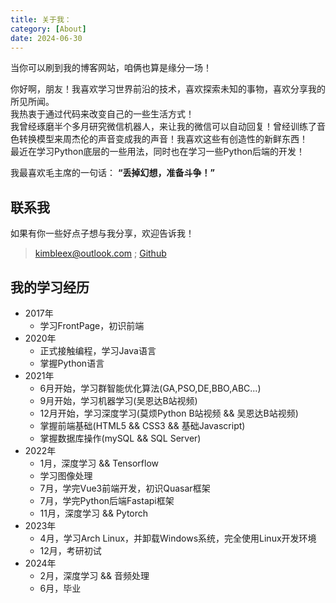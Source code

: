 ```yaml
---
title: 关于我：
category: [About]
date: 2024-06-30
---
```


当你可以刷到我的博客网站，咱俩也算是缘分一场！

你好啊，朋友！我喜欢学习世界前沿的技术，喜欢探索未知的事物，喜欢分享我的所见所闻。  
我热衷于通过代码来改变自己的一些生活方式！  
我曾经琢磨半个多月研究微信机器人，来让我的微信可以自动回复！曾经训练了音色转换模型来周杰伦的声音变成我的声音！我喜欢这些有创造性的新鲜东西！  
最近在学习Python底层的一些用法，同时也在学习一些Python后端的开发！  

我最喜欢毛主席的一句话： **“丢掉幻想，准备斗争！”**  

## 联系我

如果有你一些好点子想与我分享，欢迎告诉我！
>kimbleex@outlook.com     ;      [Github](https://github.com/kimbleex)

## 我的学习经历

- 2017年
    - 学习FrontPage，初识前端
- 2020年
    - 正式接触编程，学习Java语言
    - 掌握Python语言
- 2021年
    - 6月开始，学习群智能优化算法(GA,PSO,DE,BBO,ABC...)
    - 9月开始，学习机器学习(吴恩达B站视频)
    - 12月开始，学习深度学习(莫烦Python B站视频 && 吴恩达B站视频)
    - 掌握前端基础(HTML5 && CSS3 && 基础Javascript)
    - 掌握数据库操作(mySQL && SQL Server)
- 2022年
    - 1月，深度学习 && Tensorflow
    - 学习图像处理
    - 7月，学完Vue3前端开发，初识Quasar框架
    - 7月，学完Python后端Fastapi框架
    - 11月，深度学习 && Pytorch
- 2023年
    - 4月，学习Arch Linux，并卸载Windows系统，完全使用Linux开发环境
    - 12月，考研初试
- 2024年
    - 2月，深度学习 && 音频处理
    - 6月，毕业
